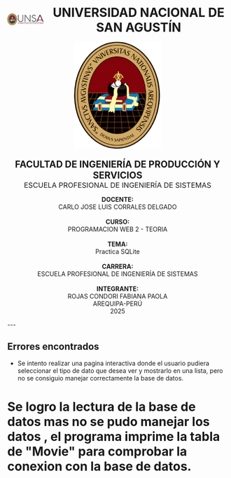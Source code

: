 <!-- Contenedor principal centrado -->
<div align="center">

  <!-- Contenedor para logo y título -->
  <div style="display: flex; align-items: center; justify-content: center;">
    <!-- Imagen superior izquierda -->
    <div style="display: inline-block; vertical-align: middle;">
      <img src="LOGO_UNSA.png" alt="Logo UNSA" width="120"/>
    </div>
    <!-- Espacio entre imagen y título -->
    <div style="display: inline-block; width: 20px;"></div>
    <!-- Título principal -->
    <div style="display: inline-block; vertical-align: middle;">
      <h1 style="margin: 0;">UNIVERSIDAD NACIONAL DE SAN AGUSTÍN</h1>
    </div>
  </div>

  <!-- Imagen central debajo del título -->
  <p align="center">
    <img src="Escudo_UNSA.png" alt="Escudo UNSA" width="200"/>
  </p>

  <!-- Facultad y Escuela -->
  <div style="text-align: center; margin-top: 20px;">
    <h2 style="margin: 0;">FACULTAD DE INGENIERÍA DE PRODUCCIÓN Y SERVICIOS</h2>
    <h3 style="margin: 0; font-weight: normal;">ESCUELA PROFESIONAL DE INGENIERÍA DE SISTEMAS</h3>
  </div>

  <!-- Contenido centrado -->
  <p align="center">
    <strong>DOCENTE:</strong><br>
    CARLO JOSE LUIS CORRALES DELGADO<br><br>
    <strong>CURSO:</strong><br>
    PROGRAMACION WEB 2 - TEORIA<br><br>
    <strong>TEMA:</strong><br>
    Practica SQLite<br><br>
    <strong>CARRERA:</strong><br>
    ESCUELA PROFESIONAL DE INGENIERÍA DE SISTEMAS<br><br>
    <strong>INTEGRANTE:</strong><br>
    ROJAS CONDORI FABIANA PAOLA<br>
    AREQUIPA-PERÚ<br>
    2025
  </p>
</div>
---

## Errores encontrados
- Se intento realizar una pagina interactiva donde el usuario pudiera seleccionar el tipo de dato que desea ver y mostrarlo en una lista, pero no se consiguio manejar correctamente la base de datos.

# Se logro la lectura de la base de datos mas no se pudo manejar los datos , el programa imprime la tabla de "Movie" para comprobar la conexion con la base de datos. 
